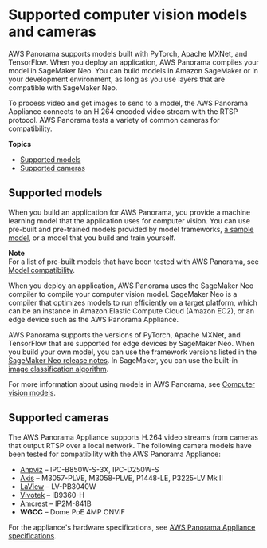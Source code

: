 # Supported computer vision models and cameras<a name="gettingstarted-compatibility"></a>

AWS Panorama supports models built with PyTorch, Apache MXNet, and TensorFlow\. When you deploy an application, AWS Panorama compiles your model in SageMaker Neo\. You can build models in Amazon SageMaker or in your development environment, as long as you use layers that are compatible with SageMaker Neo\. 

To process video and get images to send to a model, the AWS Panorama Appliance connects to an H\.264 encoded video stream with the RTSP protocol\. AWS Panorama tests a variety of common cameras for compatibility\.

**Topics**
+ [Supported models](#gettingstarted-compatibility-models)
+ [Supported cameras](#gettingstarted-compatibility-cameras)

## Supported models<a name="gettingstarted-compatibility-models"></a>

When you build an application for AWS Panorama, you provide a machine learning model that the application uses for computer vision\. You can use pre\-built and pre\-trained models provided by model frameworks, [a sample model](gettingstarted-sample.md#gettingstarted-sample-model), or a model that you build and train yourself\.

**Note**  
For a list of pre\-built models that have been tested with AWS Panorama, see [Model compatibility](https://github.com/awsdocs/aws-panorama-developer-guide/blob/main/resources/model-compatibility.md)\.

When you deploy an application, AWS Panorama uses the SageMaker Neo compiler to compile your computer vision model\. SageMaker Neo is a compiler that optimizes models to run efficiently on a target platform, which can be an instance in Amazon Elastic Compute Cloud \(Amazon EC2\), or an edge device such as the AWS Panorama Appliance\.

AWS Panorama supports the versions of PyTorch, Apache MXNet, and TensorFlow that are supported for edge devices by SageMaker Neo\. When you build your own model, you can use the framework versions listed in the [SageMaker Neo release notes](https://aws.amazon.com/releasenotes/sagemaker-neo-supported-frameworks-and-operators/)\. In SageMaker, you can use the built\-in [image classification algorithm](https://docs.aws.amazon.com/sagemaker/latest/dg/image-classification.html)\.

For more information about using models in AWS Panorama, see [Computer vision models](applications-models.md)\.

## Supported cameras<a name="gettingstarted-compatibility-cameras"></a>

The AWS Panorama Appliance supports H\.264 video streams from cameras that output RTSP over a local network\. The following camera models have been tested for compatibility with the AWS Panorama Appliance:
+ [Anpviz](https://anpvizsecurity.com/) – IPC\-B850W\-S\-3X, IPC\-D250W\-S
+ [Axis](https://www.axis.com/) – M3057\-PLVE, M3058\-PLVE, P1448\-LE, P3225\-LV Mk II
+ [LaView](https://www.laviewsecurity.com/) – LV\-PB3040W
+ [Vivotek](https://www.vivotek.com/) – IB9360\-H
+ [Amcrest](https://amcrest.com/) – IP2M\-841B
+ **WGCC** – Dome PoE 4MP ONVIF

For the appliance's hardware specifications, see [AWS Panorama Appliance specifications](gettingstarted-hardware.md)\.